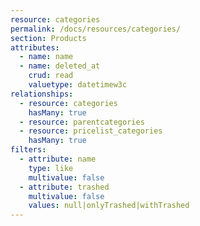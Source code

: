```yaml
---
resource: categories
permalink: /docs/resources/categories/
section: Products
attributes:
  - name: name
  - name: deleted_at
    crud: read
    valuetype: datetimew3c
relationships:
  - resource: categories
    hasMany: true
  - resource: parentcategories
  - resource: pricelist_categories
    hasMany: true
filters:
  - attribute: name
    type: like
    multivalue: false
  - attribute: trashed
    multivalue: false
    values: null|onlyTrashed|withTrashed
---
```


